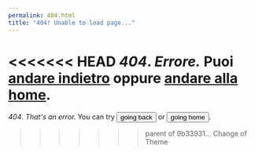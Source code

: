 ```yaml
---
permalink: 404.html
title: "404! Unable to load page..."
---
```

<<<<<<< HEAD
*404*. _Errore._
Puoi <a href="javascript:history.back()">andare indietro</a> oppure <a href="/">andare alla home</a>.
=======
*404*. _That's an error._
You can try <button class="btn btn—warning" onclick="history.go(-1)">going back</button> or <a href="/"><button class="btn btn—warning">going home</button></a>.
>>>>>>> parent of 9b33931... Change of Theme
